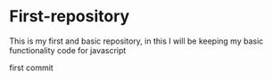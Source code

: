 # First-repository
This is my first and basic repository, in this I will be keeping my basic functionality code for javascript

first commit
